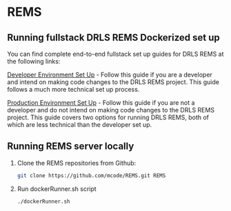 # REMS

## Running fullstack DRLS REMS Dockerized set up

You can find complete end-to-end fullstack set up guides for DRLS REMS at the following links:

[Developer Environment Set Up](DockerDevSetupGuideForMacOS.md) - Follow this guide if you are a developer and intend on making code changes to the DRLS REMS project. This guide follows a much more technical set up process.
    
[Production Environment Set Up](DockerProdSetupGuideForMacOS.md) - Follow this guide if you are not a developer and do not intend on making code changes to the DRLS REMS project. This guide covers two options for running DRLS REMS, both of which are less technical than the developer set up.  

## Running REMS server locally
1.  Clone the REMS repositories from Github:
    ```bash
    git clone https://github.com/mcode/REMS.git REMS  
    ```
2. Run dockerRunner.sh script
    ```bash
    ./dockerRunner.sh  
    ```

